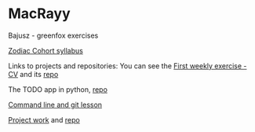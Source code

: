 # MacRayy
Bajusz - greenfox exercises

[Zodiac Cohort syllabus](https://github.com/greenfox-academy/zodiac-syllabus)

Links to projects and repositories:
You can see the [First weekly exercise - CV](https://macrayy.github.io/) and its [ repo](https://github.com/MacRayy/macrayy.github.io)

The TODO app in python, [repo](https://github.com/greenfox-academy/macrayy_todo-app)


[Command line and git lesson](https://github.com/MacRayy/git-lesson-repository)


[Project work](https://hotel-booking-admin-frontend.herokuapp.com/login) and [repo](https://github.com/greenfox-academy/hotel-booking-admin-frontend)
